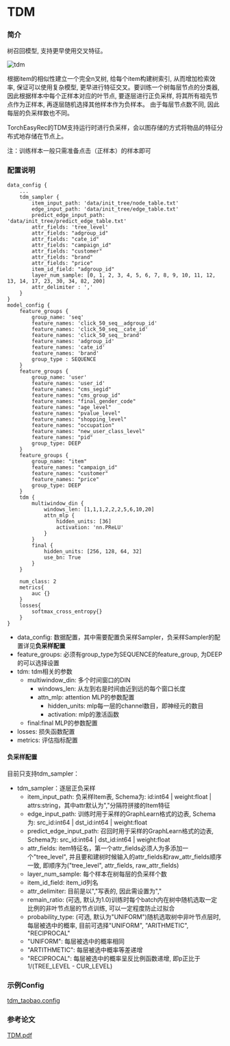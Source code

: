 # TDM

### 简介

树召回模型, 支持更早使用交叉特征。

![tdm](../../images/models/tdm.png)

根据item的相似性建立一个完全n叉树, 给每个item构建树索引, 从而增加检索效率, 保证可以使用复杂模型, 更早进行特征交叉。要训练一个树每层节点的分类器, 因此根据样本中每个正样本对应的叶节点, 要逐层进行正负采样, 将其所有祖先节点作为正样本, 再逐层随机选择其他样本作为负样本。 由于每层节点数不同, 因此每层的负采样数也不同。

TorchEasyRec的TDM支持运行时进行负采样，会以图存储的方式将物品的特征分布式地存储在节点上。

注：训练样本一般只需准备点击（正样本）的样本即可

### 配置说明

```
data_config {
    ...
    tdm_sampler {
        item_input_path: 'data/init_tree/node_table.txt'
        edge_input_path: 'data/init_tree/edge_table.txt'
        predict_edge_input_path: 'data/init_tree/predict_edge_table.txt'
        attr_fields: 'tree_level'
        attr_fields: "adgroup_id"
        attr_fields: "cate_id"
        attr_fields: "campaign_id"
        attr_fields: "customer"
        attr_fields: "brand"
        attr_fields: "price"
        item_id_field: "adgroup_id"
        layer_num_sample: [0, 1, 2, 3, 4, 5, 6, 7, 8, 9, 10, 11, 12, 13, 14, 17, 23, 30, 34, 82, 200]
        attr_delimiter : ','
    }
}
model_config {
    feature_groups {
        group_name: 'seq'
        feature_names: 'click_50_seq__adgroup_id'
        feature_names: 'click_50_seq__cate_id'
        feature_names: 'click_50_seq__brand'
        feature_names: 'adgroup_id'
        feature_names: 'cate_id'
        feature_names: 'brand'
        group_type : SEQUENCE
    }
    feature_groups {
        group_name: 'user'
        feature_names: 'user_id'
        feature_names: "cms_segid"
        feature_names: "cms_group_id"
        feature_names: "final_gender_code"
        feature_names: "age_level"
        feature_names: "pvalue_level"
        feature_names: "shopping_level"
        feature_names: "occupation"
        feature_names: "new_user_class_level"
        feature_names: "pid"
        group_type: DEEP
    }
    feature_groups {
        group_name: "item"
        feature_names: "campaign_id"
        feature_names: "customer"
        feature_names: "price"
        group_type: DEEP
    }
    tdm {
        multiwindow_din {
            windows_len: [1,1,1,2,2,2,5,6,10,20]
            attn_mlp {
                hidden_units: [36]
                activation: 'nn.PReLU'
            }
        }
        final {
            hidden_units: [256, 128, 64, 32]
            use_bn: True
        }
    }

    num_class: 2
    metrics{
        auc {}
    }
    losses{
        softmax_cross_entropy{}
    }
}
```

- data_config: 数据配置，其中需要配置负采样Sampler，负采样Sampler的配置详见**负采样配置**
- feature_groups: 必须有group_type为SEQUENCE的feature_group, 为DEEP的可以选择设置
- tdm: tdm相关的参数
  - multiwindow_din: 多个时间窗口的DIN
    - windows_len: 从左到右是时间由近到远的每个窗口长度
    - attn_mlp: attention MLP的参数配置
      - hidden_units: mlp每一层的channel数目，即神经元的数目
      - activation: mlp的激活函数
  - final:final MLP的参数配置
- losses: 损失函数配置
- metrics: 评估指标配置

#### 负采样配置

目前只支持tdm_sampler：

- tdm_sampler：逐层正负采样
  - item_input_path: 负采样Item表, Schema为: id:int64 | weight:float | attrs:string，其中attr默认为","分隔符拼接的Item特征
  - edge_input_path: 训练时用于采样的GraphLearn格式的边表, Schema为: src_id:int64 | dst_id:int64 | weight:float
  - predict_edge_input_path: 召回时用于采样的GraphLearn格式的边表, Schema为: src_id:int64 | dst_id:int64 | weight:float
  - attr_fields: item特征名，第一个attr_fields必须人为多添加一个"tree_level", 并且要和建树时候输入的attr_fields和raw_attr_fields顺序一致, 即顺序为("tree_level", attr_fields, raw_attr_fields)
  - layer_num_sample: 每个样本在树每层的负采样个数
  - item_id_field: item_id列名
  - attr_delimiter: 目前是以","写表的, 因此需设置为","
  - remain_ratio: (可选, 默认为1.0)训练时每个batch内在树中随机选取一定比例的非叶节点层的节点训练, 可以一定程度防止过拟合
  - probability_type: (可选, 默认为"UNIFORM")随机选取树中非叶节点层时, 每层被选中的概率, 目前可选择"UNIFORM", "ARITHMETIC", "RECIPROCAL"
   - "UNIFORM": 每层被选中的概率相同
   - "ARTITHMETIC": 每层被选中概率等差递增
   - "RECIPROCAL": 每层被选中的概率呈反比例函数递增, 即p正比于1/(TREE_LEVEL - CUR_LEVEL)

### 示例Config

[tdm_taobao.config](https://tzrec.oss-cn-beijing.aliyuncs.com/config/quick_start/tdm_taobao_local.config)

### 参考论文

[TDM.pdf](https://arxiv.org/pdf/1801.02294)
